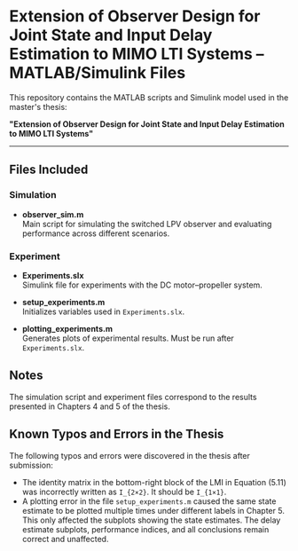 # Extension of Observer Design for Joint State and Input Delay Estimation to MIMO LTI Systems – MATLAB/Simulink Files

This repository contains the MATLAB scripts and Simulink model used in the master's thesis:

**"Extension of Observer Design for Joint State and Input Delay Estimation to MIMO LTI Systems"**

---

## Files Included

### Simulation

- **observer_sim.m**  
  Main script for simulating the switched LPV observer and evaluating performance across different scenarios.

### Experiment

- **Experiments.slx**  
  Simulink file for experiments with the DC motor–propeller system.

- **setup_experiments.m**  
  Initializes variables used in `Experiments.slx`.
  
- **plotting_experiments.m**  
  Generates plots of experimental results. Must be run after `Experiments.slx`.

## Notes

The simulation script and experiment files correspond to the results presented in Chapters 4 and 5 of the thesis.  


## Known Typos and Errors in the Thesis
The following typos and errors were discovered in the thesis after submission:
- The identity matrix in the bottom-right block of the LMI in Equation (5.11) was incorrectly written as `I_{2×2}`. It should be `I_{1×1}`.
- A plotting error in the file `setup_experiments.m` caused the same state estimate to be plotted multiple times under different labels in Chapter 5. This only affected the subplots showing the state estimates. The delay estimate subplots, performance indices, and all conclusions remain correct and unaffected.



